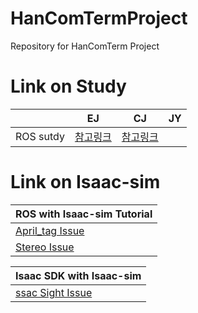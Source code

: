 # HanComTermProject
Repository for HanComTerm Project

# Link on Study
||EJ|CJ|JY|
|------|---|---|---|
|ROS sutdy|[참고링크](https://github.com/ChaejinE/HanComTermProject/wiki/%5B21.-07.-27-Study%5D-EJ-ROS-%EA%B0%9C%EC%9D%B8-%EC%8A%A4%ED%84%B0%EB%94%94)|[참고링크](https://github.com/ChaejinE/ROS_Lotto)| |

# Link on Isaac-sim
|ROS with Isaac-sim Tutorial|
|------|
|[April_tag Issue](https://github.com/ChaejinE/HanComTermProject/issues/34#issue-959131845)|
|[Stereo Issue](https://github.com/ChaejinE/HanComTermProject/issues/35#issue-959148641)|

|Isaac SDK with Isaac-sim|
|------|
|[ssac Sight Issue](hps://github.com/ChaejinE/Issac_sight)|
